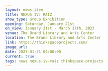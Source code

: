 ```yaml
---
layout: news-item
title: NEXUS IV: RAIZ
show_type: Group Exhibition
opening: Saturday, January 21st
on_view: January 21st - March 17th, 2023
venue: The Brand Library and Arts Center
location: The Brand Library and Arts Center
link: https://thinkspaceprojects.com/
image_url:
date: 2023-01-21 04:00:00
current: true
tags: news nexus-iv-raiz thinkspace-projects
---
```

